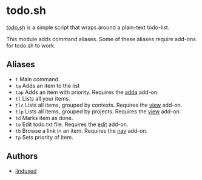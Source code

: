 todo.sh
=======

[todo.sh][1] is a simple script that wraps around a plain-text todo-list.

This module adds command aliases. Some of these aliases require add-ons for
todo.sh to work.

Aliases
-------
 
  - `t` Main command.
  - `ta` Adds an item to the list
  - `tap` Adds an item with priority. Requires the [adda][2] add-on.
  - `tl` Lists all your items.
  - `tlc` Lists all items, grouped by contexts. Requires the [view][3] add-on.
  - `tlp` Lists all items, grouped by projects. Requires the [view][4] add-on.
  - `td` Marks item as done.
  - `te` Edit todo.txt file. Requires the [edit][5] add-on.
  - `tb` Browse a link in an item. Requires the [nav][6] add-on.
  - `tp` Sets priority of item.

Authors
-------

  - [linduxed](https://github.com/linduxed)

[1]: http://todotxt.com/
[2]: https://github.com/ginatrapani/todo.txt-cli/blob/addons/.todo.actions.d/adda
[3]: https://github.com/ginatrapani/todo.txt-cli/wiki/Todo.sh-Add-on-Directory#wiki-view
[4]: https://github.com/ginatrapani/todo.txt-cli/wiki/Todo.sh-Add-on-Directory#wiki-view
[5]: https://github.com/ginatrapani/todo.txt-cli/wiki/Todo.sh-Add-on-Directory#wiki-edit
[6]: https://github.com/ginatrapani/todo.txt-cli/wiki/Todo.sh-Add-on-Directory#wiki-nav

